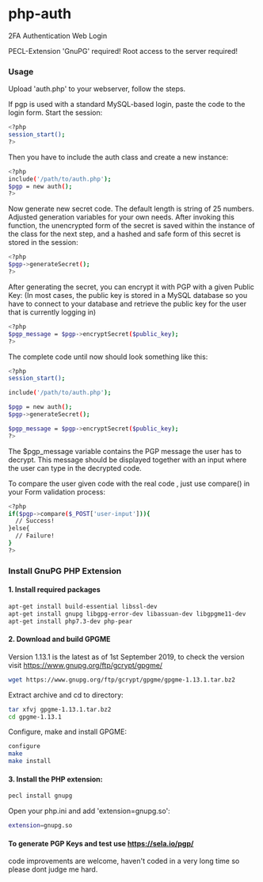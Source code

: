 # php-auth
2FA Authentication Web Login

PECL-Extension 'GnuPG' required!
Root access to the server required!

### Usage

Upload 'auth.php' to your webserver, follow the steps.

If pgp is used with a standard MySQL-based login, paste the code to the login form.
Start the session:
```bash
<?php
session_start();
?>
```
Then you have to include the auth class and create a new instance:
```bash
<?php
include('/path/to/auth.php');
$pgp = new auth();
?>
```
Now generate new secret code. The default length is string of 25 numbers.
Adjusted generation variables for your own needs.
After invoking this function, the unencrypted form of the secret is saved within the instance of the class for the next step, and a hashed and safe form of this secret is stored in the session:
```bash
<?php
$pgp->generateSecret();
?>
```
After generating the secret, you can encrypt it with PGP with a given Public Key:
(In most cases, the public key is stored in a MySQL database so you have to connect to your database and retrieve the public key for the user that is currently logging in)
```bash
<?php
$pgp_message = $pgp->encryptSecret($public_key);
?>
```
The complete code until now should look something like this:
```bash
<?php
session_start();

include('/path/to/auth.php');

$pgp = new auth();
$pgp->generateSecret();

$pgp_message = $pgp->encryptSecret($public_key);
?>
```
The $pgp_message variable contains the PGP message the user has to decrypt.
This message should be displayed together with an input where the user can type in the decrypted code.

To compare the user given code with the real code , just use compare() in your Form validation process:
```bash
<?php
if($pgp->compare($_POST['user-input'])){
  // Success!
}else{
  // Failure!
}
?>
```

### Install GnuPG PHP Extension
#### 1. Install required packages
```bash
apt-get install build-essential libssl-dev
apt-get install gnupg libgpg-error-dev libassuan-dev libgpgme11-dev
apt-get install php7.3-dev php-pear
```
#### 2. Download and build GPGME
Version 1.13.1 is the latest as of 1st September 2019, to check the version visit https://www.gnupg.org/ftp/gcrypt/gpgme/ 
```bash
wget https://www.gnupg.org/ftp/gcrypt/gpgme/gpgme-1.13.1.tar.bz2
```
Extract archive and cd to directory:
```bash
tar xfvj gpgme-1.13.1.tar.bz2
cd gpgme-1.13.1
```
Configure, make and install GPGME:
```bash
configure
make
make install
```
#### 3. Install the PHP extension:
```bash
pecl install gnupg
```
Open your php.ini and add 'extension=gnupg.so':
```bash
extension=gnupg.so
```
#### To generate PGP Keys and test use https://sela.io/pgp/
code improvements are welcome, haven't coded in a very long time so please dont judge me hard.
